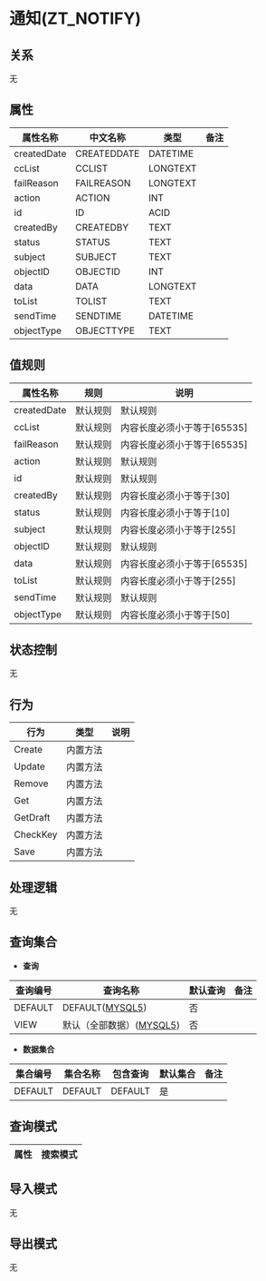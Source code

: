 # 通知(ZT_NOTIFY)

  

## 关系
无

## 属性

| 属性名称        |    中文名称    | 类型     |  备注  |
| --------   |------------| -----   |  -------- | 
|createdDate|CREATEDDATE|DATETIME|&nbsp;|
|ccList|CCLIST|LONGTEXT|&nbsp;|
|failReason|FAILREASON|LONGTEXT|&nbsp;|
|action|ACTION|INT|&nbsp;|
|id|ID|ACID|&nbsp;|
|createdBy|CREATEDBY|TEXT|&nbsp;|
|status|STATUS|TEXT|&nbsp;|
|subject|SUBJECT|TEXT|&nbsp;|
|objectID|OBJECTID|INT|&nbsp;|
|data|DATA|LONGTEXT|&nbsp;|
|toList|TOLIST|TEXT|&nbsp;|
|sendTime|SENDTIME|DATETIME|&nbsp;|
|objectType|OBJECTTYPE|TEXT|&nbsp;|

## 值规则
| 属性名称    | 规则    |  说明  |
| --------   |------------| ----- | 
|createdDate|默认规则|默认规则|
|ccList|默认规则|内容长度必须小于等于[65535]|
|failReason|默认规则|内容长度必须小于等于[65535]|
|action|默认规则|默认规则|
|id|默认规则|默认规则|
|createdBy|默认规则|内容长度必须小于等于[30]|
|status|默认规则|内容长度必须小于等于[10]|
|subject|默认规则|内容长度必须小于等于[255]|
|objectID|默认规则|默认规则|
|data|默认规则|内容长度必须小于等于[65535]|
|toList|默认规则|内容长度必须小于等于[255]|
|sendTime|默认规则|默认规则|
|objectType|默认规则|内容长度必须小于等于[50]|

## 状态控制

无


## 行为
| 行为    | 类型    |  说明  |
| --------   |------------| ----- | 
|Create|内置方法|&nbsp;|
|Update|内置方法|&nbsp;|
|Remove|内置方法|&nbsp;|
|Get|内置方法|&nbsp;|
|GetDraft|内置方法|&nbsp;|
|CheckKey|内置方法|&nbsp;|
|Save|内置方法|&nbsp;|

## 处理逻辑
无

## 查询集合

* **查询**

| 查询编号 | 查询名称       | 默认查询 |   备注|
| --------  | --------   | --------   | ----- |
|DEFAULT|DEFAULT([MYSQL5](../../appendix/query_MYSQL5.md#Notify_Default))|否|&nbsp;|
|VIEW|默认（全部数据）([MYSQL5](../../appendix/query_MYSQL5.md#Notify_View))|否|&nbsp;|

* **数据集合**

| 集合编号 | 集合名称   |  包含查询  | 默认集合 |   备注|
| --------  | --------   | -------- | --------   | ----- |
|DEFAULT|DEFAULT|DEFAULT|是|&nbsp;|

## 查询模式
| 属性      |    搜索模式     |
| --------   |------------|

## 导入模式
无


## 导出模式
无
